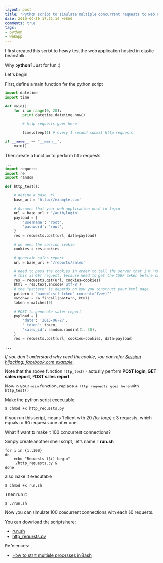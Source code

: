 ```yaml
---
layout: post
title: "Python script to simulate multiple concurrent requests to web application"
date: 2016-06-29 17:03:14 +0800
comments: true
tags: 
- python
- webapp
---
```


I first created this script to heavy test the web application hosted in elastic beanstalk.

Why **python**? Just for fun :)

Let's begin

First, define a main function for the python script

```python
import datetime
import time

def main():
    for i in range(0, 20):
        print datetime.datetime.now()

        # http requests goes here

        time.sleep(1) # every 1 second submit http requests

if __name__ == "__main__":
    main()
```

Then create a function to perform http requests

```python
...
import requests
import re
import random

def http_test():

    # define a base url
    base_url = 'http://example.com'

    # Assumed that your web application need to login
    url = base_url + '/auth/login'
    payload = {
        'username': 'root',
        'password': 'root',
    }
    res = requests.post(url, data=payload)

    # we need the session cookie
    cookies = res.cookies

    # generate sales report
    url = base_url + '/reports/sales'

    # need to pass the cookies in order to tell the server that I'm "that" person
    # this is GET request, because need to get the CSRF token before can do a POST
    res = requests.get(url, cookies=cookies)
    html = res.text.encode('utf-8')
    # the "pattern" is depends on how you construct your html page
    pattern = 'name="csrf-token" content="(\w+)"'
    matches = re.findall(pattern, html)
    token = matches[0]

    # POST to generate sales report
    payload = {
        'date': '2016-06-27',
        '_token': token,
        'sales_id': random.randint(1, 30),
    }
    res = requests.post(url, cookies=cookies, data=payload)

...
```

_If you don't understand why need the cookie, you can refer [Session hijacking: facebook.com example](/blog/2016/03/29/session-hijacking-facebook-dot-com-example/)._

Note that the above function `http_test()` actually perform **POST login**, **GET sales report**, **POST sales report**

Now in your `main` function, replace `# http requests goes here` with `http_test()`

Make the python script executable

```
$ chmod +x http_requests.py
```

if you run this script, means 1 client with 20 _(for loop)_ x 3 requests, which equals to 60 requests one after one.

What if want to make it 100 concurrent connections?

Simply create another shell script, let's name it **run.sh**

```
for i in {1..100}
do
    echo "Requests ($i) begin"
    ./http_requests.py &
done
```

also make it executable

```
$ chmod +x run.sh
```

Then run it

```
$ ./run.sh
```

Now you can simulate 100 concurrent connections with each 60 requests.

You can download the scripts here:

- [run.sh](/attachments/posts/2016-06-29-python-script-to-simulate-multiple-concurrent-requests-to-web-application/run.sh)
- [http_requests.py](/attachments/posts/2016-06-29-python-script-to-simulate-multiple-concurrent-requests-to-web-application/http_requests.py)

References:

- [How to start multiple processes in Bash](http://stackoverflow.com/questions/5238103/how-to-start-multiple-processes-in-bash/5238146#5238146)
